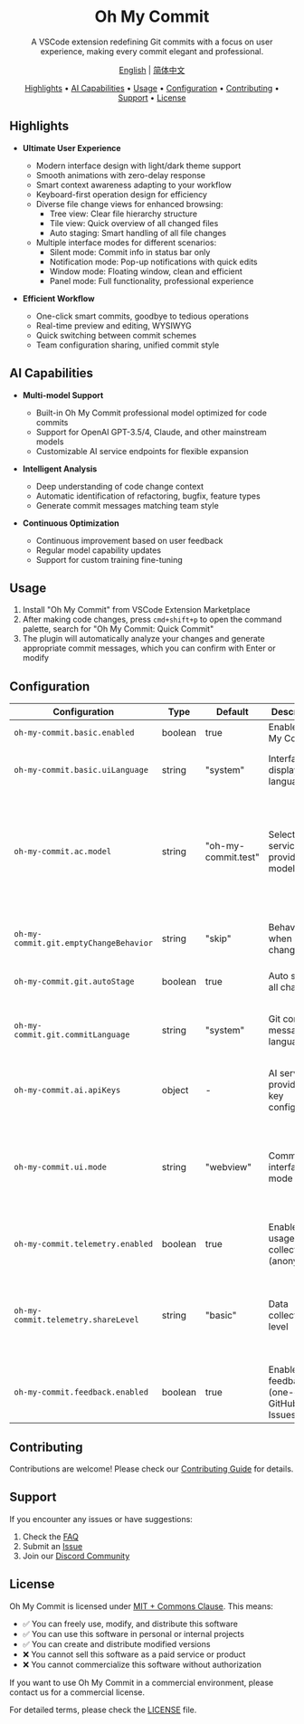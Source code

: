 <div align="center">

# Oh My Commit

A VSCode extension redefining Git commits with a focus on user experience, making every commit elegant and professional.

[English](./README.md) | [简体中文](./README.zh-CN.md)

<!-- toc -->

[Highlights](#highlights) • [AI Capabilities](#ai-capabilities) • [Usage](#usage) • [Configuration](#configuration) • [Contributing](#contributing) • [Support](#support) • [License](#license)

<!-- tocstop -->

</div>

## Highlights

- **Ultimate User Experience**
  - Modern interface design with light/dark theme support
  - Smooth animations with zero-delay response
  - Smart context awareness adapting to your workflow
  - Keyboard-first operation design for efficiency
  - Diverse file change views for enhanced browsing:
    - Tree view: Clear file hierarchy structure
    - Tile view: Quick overview of all changed files
    - Auto staging: Smart handling of all file changes
  - Multiple interface modes for different scenarios:
    - Silent mode: Commit info in status bar only
    - Notification mode: Pop-up notifications with quick edits
    - Window mode: Floating window, clean and efficient
    - Panel mode: Full functionality, professional experience

- **Efficient Workflow**
  - One-click smart commits, goodbye to tedious operations
  - Real-time preview and editing, WYSIWYG
  - Quick switching between commit schemes
  - Team configuration sharing, unified commit style

## AI Capabilities

- **Multi-model Support**
  - Built-in Oh My Commit professional model optimized for code commits
  - Support for OpenAI GPT-3.5/4, Claude, and other mainstream models
  - Customizable AI service endpoints for flexible expansion

- **Intelligent Analysis**
  - Deep understanding of code change context
  - Automatic identification of refactoring, bugfix, feature types
  - Generate commit messages matching team style

- **Continuous Optimization**
  - Continuous improvement based on user feedback
  - Regular model capability updates
  - Support for custom training fine-tuning

## Usage

1. Install "Oh My Commit" from VSCode Extension Marketplace
2. After making code changes, press `cmd+shift+p` to open the command palette, search for "Oh My Commit: Quick Commit"
3. The plugin will automatically analyze your changes and generate appropriate commit messages, which you can confirm with Enter or modify

## Configuration

| Configuration                          | Type    | Default             | Description                                        | Options                                                                                                                                              |
| ------------------------------------- | ------- | ------------------- | -------------------------------------------------- | ---------------------------------------------------------------------------------------------------------------------------------------------------- |
| `oh-my-commit.basic.enabled`          | boolean | true                | Enable Oh My Commit                                | `true / false`                                                                                                                                       |
| `oh-my-commit.basic.uiLanguage`       | string  | "system"            | Interface display language                         | • `system`: Follow system language<br>• `zh_CN`: Chinese<br>• `en_US`: English                                                                       |
| `oh-my-commit.ac.model`               | string  | "oh-my-commit.test" | Select AC service provider and model               | • `oh-my-commit.test`<br>• `oh-my-commit.balanced`<br>• `oh-my-commit.professional`<br>• `cgop.openai.chatgpt-3.5`<br>• `cgop.openai.chatgpt-4`      |
| `oh-my-commit.git.emptyChangeBehavior`| string  | "skip"              | Behavior when no file changes                      | • `skip`: Skip empty changes<br>• `amend`: Modify last commit (git commit --amend)                                                                    |
| `oh-my-commit.git.autoStage`          | boolean | true                | Auto stage all changes                             | `true / false`                                                                                                                                       |
| `oh-my-commit.git.commitLanguage`     | string  | "system"            | Git commit message language                        | • `system`: Follow system language<br>• `zh_CN`: Chinese commit messages<br>• `en_US`: English commit messages                                        |
| `oh-my-commit.ai.apiKeys`             | object  | -                   | AI service provider API key configuration          |                                                                                                                                                      |
| `oh-my-commit.ui.mode`                | string  | "webview"           | Commit interface mode                              | • `quickInput`: Quick & Simple: Single-line input box for fast commits<br>• `webview`: Professional: Full-featured editor with preview and formatting |
| `oh-my-commit.telemetry.enabled`      | boolean | true                | Enable usage data collection (anonymous)           | `true / false`                                                                                                                                       |
| `oh-my-commit.telemetry.shareLevel`   | string  | "basic"             | Data collection level                             | • `minimal`: Basic error info only<br>• `basic`: Feature usage stats and performance data<br>• `full`: Additional AI generation quality feedback      |
| `oh-my-commit.feedback.enabled`       | boolean | true                | Enable user feedback (one-click GitHub Issues)     | `true / false`                                                                                                                                       |

## Contributing

Contributions are welcome! Please check our [Contributing Guide](CONTRIBUTING.md) for details.

## Support

If you encounter any issues or have suggestions:

1. Check the [FAQ](FAQ.md)
2. Submit an [Issue](https://github.com/cs-magic-open/oh-my-commit/issues)
3. Join our [Discord Community](https://discord.gg/oh-my-commit)

## License

Oh My Commit is licensed under [MIT + Commons Clause](./LICENSE). This means:

- ✅ You can freely use, modify, and distribute this software
- ✅ You can use this software in personal or internal projects
- ✅ You can create and distribute modified versions
- ❌ You cannot sell this software as a paid service or product
- ❌ You cannot commercialize this software without authorization

If you want to use Oh My Commit in a commercial environment, please contact us for a commercial license.

For detailed terms, please check the [LICENSE](./LICENSE) file.
